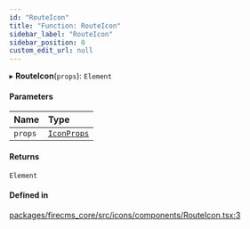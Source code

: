 ```yaml
---
id: "RouteIcon"
title: "Function: RouteIcon"
sidebar_label: "RouteIcon"
sidebar_position: 0
custom_edit_url: null
---
```


▸ **RouteIcon**(`props`): `Element`

#### Parameters

| Name | Type |
| :------ | :------ |
| `props` | [`IconProps`](../types/IconProps.md) |

#### Returns

`Element`

#### Defined in

[packages/firecms_core/src/icons/components/RouteIcon.tsx:3](https://github.com/FireCMSco/firecms/blob/d45f3739/packages/firecms_core/src/icons/components/RouteIcon.tsx#L3)
